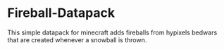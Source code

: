 # Fireball-Datapack
This simple datapack for minecraft adds fireballs from hypixels bedwars that are created whenever a snowball is thrown.
